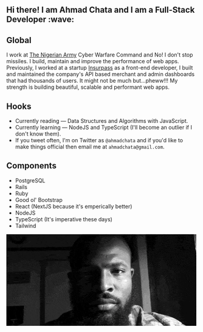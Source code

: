 <h2> Hi there! I am Ahmad Chata and I am a Full-Stack Developer :wave:</h2>

## Global

I work at [The Nigerian Army](https://army.mil.ng) Cyber Warfare Command and No! I don't stop missiles. I build, maintain and improve the performance of web apps. Previously, I worked at a startup [Insurpass](https://insurpass.com) as a front-end developer, I built and maintained the company's API based merchant and admin dashboards that had thousands of users. It might not be much but...pheww!!! My strength is building beautiful, scalable and performant web apps.

## Hooks

- Currently reading — Data Structures and Algorithms with JavaScript.
- Currently learning — NodeJS and TypeScript (I'll become an outlier if I don't know them).
- If you tweet often, I'm on Twitter as `@ahmadchata` and if you'd like to make things official then email me at `ahmadchata@gmail.com`.

## Components

- PostgreSQL
- Rails
- Ruby
- Good ol' Bootstrap
- React (NextJS because it's emperically better)
- NodeJS
- TypeScript (It's imperative these days)
- Tailwind

[![Header](https://github.com/ahmadchata/ahmadchata/blob/main/image/image.gif)](https://www.ahmadchata.com/)
